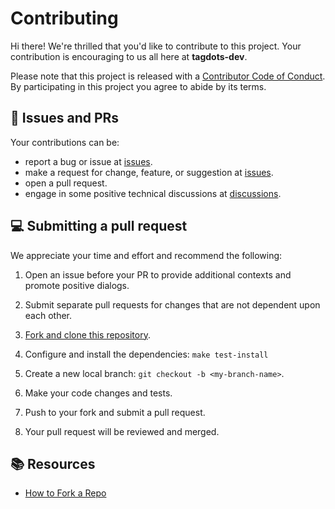 <!-- NOTE: this file is managed by terraform -->
# Contributing

Hi there! We're thrilled that you'd like to contribute to this project. Your contribution is encouraging to us all here at **tagdots-dev**.

Please note that this project is released with a [Contributor Code of Conduct][code-of-conduct]. By participating in this project you agree to abide by its terms.

## 🔔 Issues and PRs

Your contributions can be:
- report a bug or issue at [issues].
- make a request for change, feature, or suggestion at [issues].
- open a pull request.
- engage in some positive technical discussions at [discussions].


## 💻 Submitting a pull request

We appreciate your time and effort and recommend the following:

1. Open an issue before your PR to provide additional contexts and promote positive dialogs.
1. Submit separate pull requests for changes that are not dependent upon each other.

1. [Fork and clone this repository][fork-a-repository].
1. Configure and install the dependencies: `make test-install`
1. Create a new local branch: `git checkout -b <my-branch-name>`.
1. Make your code changes and tests.
1. Push to your fork and submit a pull request.
1. Your pull request will be reviewed and merged.


## 📚 Resources

- [How to Fork a Repo](https://docs.github.com/en/pull-requests/collaborating-with-pull-requests/working-with-forks/fork-a-repo)

[code-of-conduct]: CODE_OF_CONDUCT.md
[discussions]: https://github.com/tagdots-dev/public201/discussions
[issues]: https://github.com/tagdots-dev/public201/issues
[fork-a-repository]: https://docs.github.com/en/pull-requests/collaborating-with-pull-requests/working-with-forks/fork-a-repo
